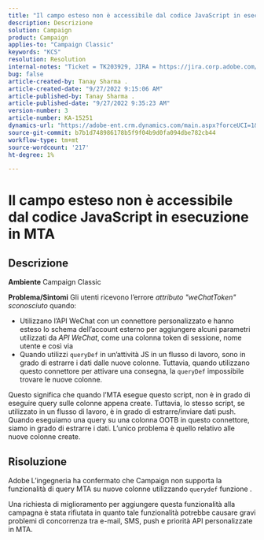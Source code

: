 ```yaml
---
title: "Il campo esteso non è accessibile dal codice JavaScript in esecuzione in MTA"
description: Descrizione
solution: Campaign
product: Campaign
applies-to: "Campaign Classic"
keywords: "KCS"
resolution: Resolution
internal-notes: "Ticket = TK203929, JIRA = https://jira.corp.adobe.com/browse/NEO-20460, https://jira.corp.adobe.com/browse/NEO-20648"
bug: false
article-created-by: Tanay Sharma .
article-created-date: "9/27/2022 9:15:06 AM"
article-published-by: Tanay Sharma .
article-published-date: "9/27/2022 9:35:23 AM"
version-number: 3
article-number: KA-15251
dynamics-url: "https://adobe-ent.crm.dynamics.com/main.aspx?forceUCI=1&pagetype=entityrecord&etn=knowledgearticle&id=4e74a4dc-443e-ed11-9db1-002248086735"
source-git-commit: b7b1d748986178b5f9f04b9d0fa094dbe782cb44
workflow-type: tm+mt
source-wordcount: '217'
ht-degree: 1%

---
```


# Il campo esteso non è accessibile dal codice JavaScript in esecuzione in MTA

## Descrizione

<b>Ambiente</b>
Campaign Classic


<b>Problema/Sintomi</b>
Gli utenti ricevono l’errore *attributo &quot;weChatToken&quot; sconosciuto* quando:

- Utilizzano l’API WeChat con un connettore personalizzato e hanno esteso lo schema dell’account esterno per aggiungere alcuni parametri utilizzati da *API WeChat*, come una colonna token di sessione, nome utente e così via
- Quando utilizzi `queryDef` in un’attività JS in un flusso di lavoro, sono in grado di estrarre i dati dalle nuove colonne. Tuttavia, quando utilizzano questo connettore per attivare una consegna, la `queryDef` impossibile trovare le nuove colonne.




Questo significa che quando l’MTA esegue questo script, non è in grado di eseguire query sulle colonne appena create. Tuttavia, lo stesso script, se utilizzato in un flusso di lavoro, è in grado di estrarre/inviare dati push. Quando eseguiamo una query su una colonna OOTB in questo connettore, siamo in grado di estrarre i dati. L’unico problema è quello relativo alle nuove colonne create.


## Risoluzione




Adobe<b> </b>L’ingegneria ha confermato che Campaign non supporta la funzionalità di query MTA su nuove colonne utilizzando `querydef` funzione .



Una richiesta di miglioramento per aggiungere questa funzionalità alla campagna è stata rifiutata in quanto tale funzionalità potrebbe causare gravi problemi di concorrenza tra e-mail, SMS, push e priorità API personalizzate in MTA.
